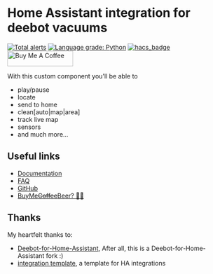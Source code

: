 # Home Assistant integration for deebot vacuums

[![Total alerts](https://img.shields.io/lgtm/alerts/g/DeebotUniverse/Deebot-4-Home-Assistant.svg?logo=lgtm&logoWidth=18&style=for-the-badge)](https://lgtm.com/projects/g/DeebotUniverse/Deebot-4-Home-Assistant/alerts/)
[![Language grade: Python](https://img.shields.io/lgtm/grade/python/g/DeebotUniverse/Deebot-4-Home-Assistant.svg?logo=lgtm&logoWidth=18&style=for-the-badge)](https://lgtm.com/projects/g/DeebotUniverse/Deebot-4-Home-Assistant/context:python)
[![hacs_badge](https://img.shields.io/badge/HACS-Default-41BDF5.svg?style=for-the-badge)](https://github.com/hacs/integration)
<a href="https://www.buymeacoffee.com/edenhaus" target="_blank"><img src="https://cdn.buymeacoffee.com/buttons/default-black.png" width="150px" height="28px" alt="Buy Me A Coffee" style="height: 35px !important;width: 150px !important;" ></a>

With this custom component you'll be able to

- play/pause
- locate
- send to home
- clean[auto|map|area]
- track live map
- sensors
- and much more...

## Useful links

- [Documentation](https://deebot.readthedocs.io/integrations/home-assistant/)
- [FAQ](https://deebot.readthedocs.io/general/faq/)
- [GitHub](https://github.com/DeebotUniverse/Deebot-4-Home-Assistant)
- [BuyMe~~Coffee~~Beer? 🍺🙈](https://buymeacoffee.com/edenhaus)

## Thanks

My heartfelt thanks to:

- [Deebot-for-Home-Assistant](https://github.com/And3rsL/Deebot-for-Home-Assistant), After all, this is a Deebot-for-Home-Assistant fork :)
- [integration template](https://github.com/custom-components/integration_blueprint), a template for HA integrations
